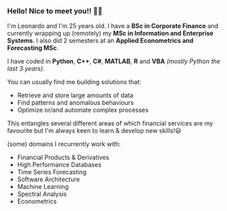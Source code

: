 ### Hello! Nice to meet you!! 🥳🎉

I'm Leonardo and I'm 25 years old. I have a **BSc in Corporate Finance** and currently wrapping up (remotely) my **MSc in Information and Enterprise Systems**. I also did 2 semesters at an **Applied Econometrics and Forecasting MSc**.

I have coded in **Python**, **C++**, **C#**, **MATLAB**, **R** and **VBA** *(mostly Python the last 3 years)*.

You can usually find me building solutions that:
* Retrieve and store large amounts of data
* Find patterns and anomalous behaviours
* Optimize or/and automate complex processes

This entangles several different areas of which financial services are my favourite but I'm always keen to learn & develop new skills!😃

(some) domains I recurrently work with:
* Financial Products & Derivatives
* High Performance Databases
* Time Series Forecasting
* Software Architecture
* Machine Learning
* Spectral Analysis
* Econometrics
